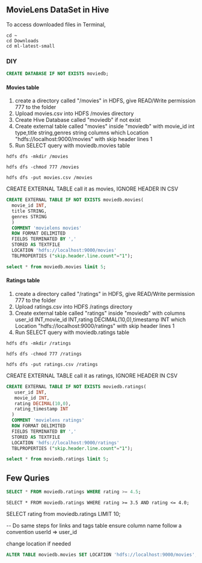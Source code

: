 ## MovieLens DataSet in Hive 


To access downloaded files in Terminal,

```
cd ~
cd Downloads
cd ml-latest-small
```

### DIY

```sql
CREATE DATABASE IF NOT EXISTS moviedb; 
```
#### Movies table


1. create a directory called "/movies" in HDFS, give READ/Write permission 777 to the folder
2. Upload movies.csv into HDFS /movies directory
3. Create Hive Database called "moviedb" if not exist
4. Create external table called "movies" inside "moviedb" with movie_id int type,title string,genres string columns which Location  "hdfs://localhost:9000/movies" with skip header lines 1
5. Run SELECT query with moviedb.movies table




```
hdfs dfs -mkdir /movies

hdfs dfs -chmod 777 /movies

hdfs dfs -put movies.csv /movies

```

CREATE EXTERNAL TABLE call it as movies, IGNORE HEADER IN CSV



```sql
CREATE EXTERNAL TABLE IF NOT EXISTS moviedb.movies(
  movie_id INT, 
  title STRING,
  genres STRING
  )
  COMMENT 'movielens movies'
  ROW FORMAT DELIMITED
  FIELDS TERMINATED BY ','
  STORED AS TEXTFILE
  LOCATION 'hdfs://localhost:9000/movies'
  TBLPROPERTIES ("skip.header.line.count"="1");
```


```sql
select * from moviedb.movies limit 5;
```

#### Ratings table 


1. create a directory called "/ratings" in HDFS, give READ/Write permission 777 to the folder
2. Upload ratings.csv into HDFS /ratings directory
3. Create external table called "ratings" inside "moviedb" with columns user_id INT,movie_id INT,rating DECIMAL(10,0),timestamp INT  which Location  "hdfs://localhost:9000/ratings" with skip header lines 1
4. Run SELECT query with moviedb.ratings table




```
hdfs dfs -mkdir /ratings

hdfs dfs -chmod 777 /ratings

hdfs dfs -put ratings.csv /ratings

```

CREATE EXTERNAL TABLE call it as ratings, IGNORE HEADER IN CSV



```sql
CREATE EXTERNAL TABLE IF NOT EXISTS moviedb.ratings(
   user_id INT,
   movie_id INT,
   rating DECIMAL(10,0),
   rating_timestamp INT 
  )
  COMMENT 'movielens ratings'
  ROW FORMAT DELIMITED
  FIELDS TERMINATED BY ','
  STORED AS TEXTFILE
  LOCATION 'hdfs://localhost:9000/ratings'
  TBLPROPERTIES ("skip.header.line.count"="1");
```

```sql
select * from moviedb.ratings limit 5;
```


## Few Quries

```sql
SELECT * FROM moviedb.ratings WHERE rating >= 4.5;
```

```
SELECT * FROM moviedb.ratings WHERE rating >= 3.5 AND rating <= 4.0;
```


SELECT rating from moviedb.ratings LIMIT 10;



-- Do same steps for links and tags table ensure column name follow a convention userId => user_id


change location if needed

```sql
ALTER TABLE moviedb.movies SET LOCATION 'hdfs://localhost:9000/movies';
```